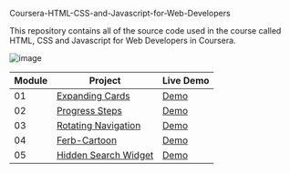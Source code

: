 Coursera-HTML-CSS-and-Javascript-for-Web-Developers

This repository contains all of the source code used in the course called HTML, CSS and Javascript for Web Developers in Coursera.

![image](https://user-images.githubusercontent.com/85379681/172934577-127c5033-b3ad-46d0-bc34-a0fe7e642abe.png)

| Module | Project | Live Demo |
| --- | --- | --- |
| 01 | [Expanding Cards](https://github.com/WaqarTabish2807/WebD-Mini-Project/tree/main/Day01_Expanding-Cards)| [Demo](https://day01-expanding-cards.netlify.app/) |
| 02 | [Progress Steps](https://github.com/WaqarTabish2807/WebD-Mini-Project/tree/main/Day02_Progress-Steps) | [Demo](https://day02-progress-check.netlify.app/) |
| 03 | [Rotating Navigation](https://github.com/WaqarTabish2807/WebD-Mini-Project/tree/main/Day03_Rotating-Navigation-Animation) | [Demo](https://day03-rotating-navigation.netlify.app/) |
| 04 | [Ferb-Cartoon](https://github.com/WaqarTabish2807/WebD-Mini-Project/tree/main/Day04_Ferb-using-css) | [Demo](https://day04-ferb-cartoon.netlify.app/) |
| 05 | [Hidden Search Widget](https://github.com/WaqarTabish2807/WebD-Mini-Project/tree/main/Day05_Hidden-search) | [Demo](https://day05-hidden-search-widget.netlify.app/) |
